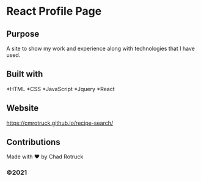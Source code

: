 # React Profile Page

## Purpose

A site to show my work and experience along with technologies that I have used.

## Built with

*HTML
*CSS
*JavaScript
*Jquery
\*React

## Website

https://cmrotruck.github.io/recipe-search/

## Contributions

Made with ❤️ by Chad Rotruck

### ©️2021
